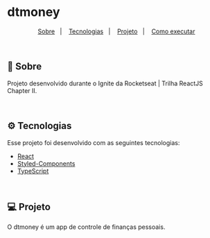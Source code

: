 # dtmoney

<p align="center">
  <a href="#-sobre">Sobre</a>&nbsp;&nbsp;&nbsp;|&nbsp;&nbsp;&nbsp;
  <a href="#-tecnologias">Tecnologias</a>&nbsp;&nbsp;&nbsp;|&nbsp;&nbsp;&nbsp;
  <a href="#-projeto">Projeto</a>&nbsp;&nbsp;&nbsp;|&nbsp;&nbsp;&nbsp;
  <a href="#-como-executar">Como executar</a>
</p> 

</br>

## 📖 Sobre

Projeto desenvolvido durante o Ignite da Rocketseat | Trilha ReactJS Chapter II.

</br>

## ⚙ Tecnologias

Esse projeto foi desenvolvido com as seguintes tecnologias:

- [React](https://www.reactjs.org)
- [Styled-Components](https://styled-components.com)
- [TypeScript](https://www.typescriptlang.org)

</br>

## 💻 Projeto

O dtmoney é um app de controle de finanças pessoais.
